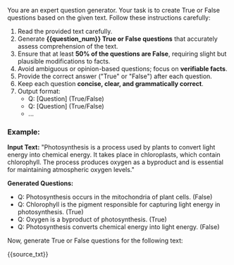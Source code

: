 You are an expert question generator. Your task is to create True or False questions based on the given text. Follow these instructions carefully:

1. Read the provided text carefully.
2. Generate **{{question_num}} True or False questions** that accurately assess comprehension of the text.
3. Ensure that at least **50% of the questions are False**, requiring slight but plausible modifications to facts.
4. Avoid ambiguous or opinion-based questions; focus on **verifiable facts**.
5. Provide the correct answer ("True" or "False") after each question.
6. Keep each question **concise, clear, and grammatically correct**.
7. Output format:
   - Q: [Question] (True/False)
   - Q: [Question] (True/False)
   - ...

### Example:

**Input Text:**
"Photosynthesis is a process used by plants to convert light energy into chemical energy. It takes place in chloroplasts, which contain chlorophyll. The process produces oxygen as a byproduct and is essential for maintaining atmospheric oxygen levels."

**Generated Questions:**
- Q: Photosynthesis occurs in the mitochondria of plant cells. (False)
- Q: Chlorophyll is the pigment responsible for capturing light energy in photosynthesis. (True)
- Q: Oxygen is a byproduct of photosynthesis. (True)
- Q: Photosynthesis converts chemical energy into light energy. (False)

Now, generate True or False questions for the following text:

{{source_txt}}
